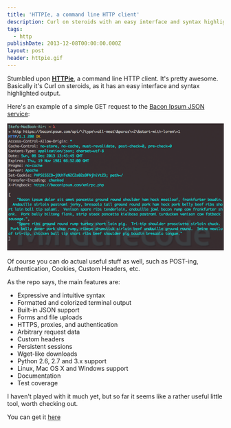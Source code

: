 ```yaml
---
title: 'HTTPIe, a command line HTTP client'
description: Curl on steroids with an easy interface and syntax highlighted output.
tags:
  - http
publishDate: 2013-12-08T00:00:00.000Z
layout: post
header: httpie.gif
---
```


Stumbled upon **[HTTPie](https://github.com/jkbr/httpie)**, a command line HTTP client. It's pretty awesome. Basically it's Curl on steroids, as it has an easy interface and syntax highlighted output.

Here's an example of a simple GET request to the [Bacon Ipsum JSON service](http://baconipsum.com/api/):

![HTTPie](/images/screenshots/131208_http.png)

Of course you can do actual useful stuff as well, such as POST-ing, Authentication, Cookies, Custom Headers, etc.

As the repo says, the main features are:

- Expressive and intuitive syntax
- Formatted and colorized terminal output
- Built-in JSON support
- Forms and file uploads
- HTTPS, proxies, and authentication
- Arbitrary request data
- Custom headers
- Persistent sessions
- Wget-like downloads
- Python 2.6, 2.7 and 3.x support
- Linux, Mac OS X and Windows support
- Documentation
- Test coverage

I haven't played with it much yet, but so far it seems like a rather useful little tool, worth checking out.

You can get it [here](https://github.com/jkbr/httpie)

